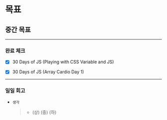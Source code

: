 # 목표

## 중간 목표

---

### 완료 체크

- [x] 30 Days of JS (Playing with CSS Variable and JS)
- [x] 30 Days of JS (Array Cardio Day 1)


---

### 일일 회고

- `생각`
  > - (상) (중) (하)
